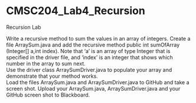 # CMSC204_Lab4_Recursion
Recursion Lab

Write a recursive method to sum the values in an array of integers.  Create a file ArraySum.java and add the recursive method 
public int sumOfArray (Integer[] a,int index).
Note that ‘a’ is an array of type Integer that is specified in the driver file, and ‘index’ is an integer that shows which number in the array to sum next.  
Use the driver class ArraySumDriver.java to populate your array and demonstrate that your method works.  
Load the files ArraySum.java and ArraySumDriver.java to GitHub and take a screen shot.
Upload your ArraySum.java, ArraySumDriver.java and your GitHub screen shot to Blackboard.

